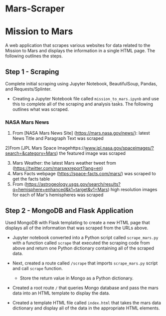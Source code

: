 # Mars-Scraper
# Mission to Mars

A web application that scrapes various websites for data related to the Mission to Mars and displays the information in a single HTML page. The following outlines the steps.

## Step 1 - Scraping

Complete initial scraping using Jupyter Notebook, BeautifulSoup, Pandas, and Requests/Splinter.

* Creating a Jupyter Notebook file called `mission_to_mars.ipynb` and use this to complete all of the scraping and analysis tasks. The following outlines what was scraped.

### NASA Mars News

1)	From [NASA Mars News Site] (https://mars.nasa.gov/news/):
latest News Title and Paragraph Text was scraped 

2)From [JPL Mars Space Imagehttps://www.jpl.nasa.gov/spaceimages/?search=&category=Mars) the featured image was scraped

3) Mars Weather: the latest Mars weather tweet from (https://twitter.com/marswxreport?lang=en)
4) Mars Facts webpage (https://space-facts.com/mars/) was scraped to get the facts table
5) From (https://astrogeology.usgs.gov/search/results?q=hemisphere+enhanced&k1=target&v1=Mars)
high resolution images for each of Mar's hemispheres was scraped


## Step 2 - MongoDB and Flask Application

Used MongoDB with Flask templating to create a new HTML page that displays all of the information that was scraped from the URLs above.

* Jupyter notebook converted into a Python script called `scrape_mars.py` with a function called `scrape` that  executed the scraping code from above and return one Python dictionary containing all of the scraped data.

* Next, created a route called `/scrape` that imports  `scrape_mars.py` script and call `scrape` function.

  * Store the return value in Mongo as a Python dictionary.

* Created a root route `/` that queries Mongo database and pass the mars data into an HTML template to display the data.

* Created a template HTML file called `index.html` that takes the mars data dictionary and display all of the data in the appropriate HTML elements. 
